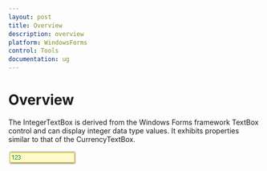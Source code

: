 ```yaml
---
layout: post
title: Overview
description: overview
platform: WindowsForms
control: Tools
documentation: ug
---
```


# Overview

The IntegerTextBox is derived from the Windows Forms framework TextBox control and can display integer data type values. It exhibits properties similar to that of the CurrencyTextBox.

![](Overview_images/Overview_img438.png) 
